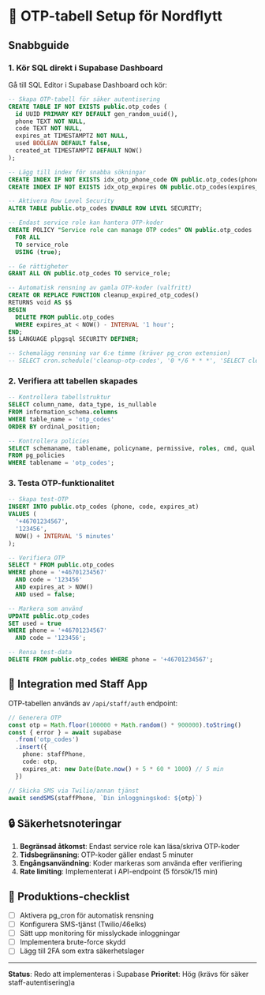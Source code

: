 # 🔐 OTP-tabell Setup för Nordflytt

## Snabbguide

### 1. Kör SQL direkt i Supabase Dashboard

Gå till SQL Editor i Supabase Dashboard och kör:

```sql
-- Skapa OTP-tabell för säker autentisering
CREATE TABLE IF NOT EXISTS public.otp_codes (
  id UUID PRIMARY KEY DEFAULT gen_random_uuid(),
  phone TEXT NOT NULL,
  code TEXT NOT NULL,
  expires_at TIMESTAMPTZ NOT NULL,
  used BOOLEAN DEFAULT false,
  created_at TIMESTAMPTZ DEFAULT NOW()
);

-- Lägg till index för snabba sökningar
CREATE INDEX IF NOT EXISTS idx_otp_phone_code ON public.otp_codes(phone, code);
CREATE INDEX IF NOT EXISTS idx_otp_expires ON public.otp_codes(expires_at);

-- Aktivera Row Level Security
ALTER TABLE public.otp_codes ENABLE ROW LEVEL SECURITY;

-- Endast service role kan hantera OTP-koder
CREATE POLICY "Service role can manage OTP codes" ON public.otp_codes
  FOR ALL
  TO service_role
  USING (true);

-- Ge rättigheter
GRANT ALL ON public.otp_codes TO service_role;

-- Automatisk rensning av gamla OTP-koder (valfritt)
CREATE OR REPLACE FUNCTION cleanup_expired_otp_codes()
RETURNS void AS $$
BEGIN
  DELETE FROM public.otp_codes 
  WHERE expires_at < NOW() - INTERVAL '1 hour';
END;
$$ LANGUAGE plpgsql SECURITY DEFINER;

-- Schemalägg rensning var 6:e timme (kräver pg_cron extension)
-- SELECT cron.schedule('cleanup-otp-codes', '0 */6 * * *', 'SELECT cleanup_expired_otp_codes();');
```

### 2. Verifiera att tabellen skapades

```sql
-- Kontrollera tabellstruktur
SELECT column_name, data_type, is_nullable
FROM information_schema.columns
WHERE table_name = 'otp_codes'
ORDER BY ordinal_position;

-- Kontrollera policies
SELECT schemaname, tablename, policyname, permissive, roles, cmd, qual
FROM pg_policies
WHERE tablename = 'otp_codes';
```

### 3. Testa OTP-funktionalitet

```sql
-- Skapa test-OTP
INSERT INTO public.otp_codes (phone, code, expires_at)
VALUES (
  '+46701234567', 
  '123456', 
  NOW() + INTERVAL '5 minutes'
);

-- Verifiera OTP
SELECT * FROM public.otp_codes 
WHERE phone = '+46701234567' 
  AND code = '123456' 
  AND expires_at > NOW()
  AND used = false;

-- Markera som använd
UPDATE public.otp_codes 
SET used = true 
WHERE phone = '+46701234567' 
  AND code = '123456';

-- Rensa test-data
DELETE FROM public.otp_codes WHERE phone = '+46701234567';
```

## 📱 Integration med Staff App

OTP-tabellen används av `/api/staff/auth` endpoint:

```typescript
// Generera OTP
const otp = Math.floor(100000 + Math.random() * 900000).toString()
const { error } = await supabase
  .from('otp_codes')
  .insert({
    phone: staffPhone,
    code: otp,
    expires_at: new Date(Date.now() + 5 * 60 * 1000) // 5 min
  })

// Skicka SMS via Twilio/annan tjänst
await sendSMS(staffPhone, `Din inloggningskod: ${otp}`)
```

## 🔒 Säkerhetsnoteringar

1. **Begränsad åtkomst**: Endast service role kan läsa/skriva OTP-koder
2. **Tidsbegränsning**: OTP-koder gäller endast 5 minuter
3. **Engångsanvändning**: Koder markeras som använda efter verifiering
4. **Rate limiting**: Implementerat i API-endpoint (5 försök/15 min)

## 🚀 Produktions-checklist

- [ ] Aktivera pg_cron för automatisk rensning
- [ ] Konfigurera SMS-tjänst (Twilio/46elks)
- [ ] Sätt upp monitoring för misslyckade inloggningar
- [ ] Implementera brute-force skydd
- [ ] Lägg till 2FA som extra säkerhetslager

---

**Status**: Redo att implementeras i Supabase
**Prioritet**: Hög (krävs för säker staff-autentisering)a